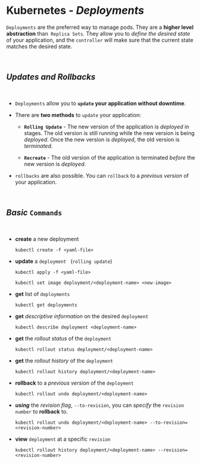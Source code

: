 # **Kubernetes** - ***Deployments***

`Deployments` are the preferred way to manage pods. They are a **higher level abstraction** than` Replica Sets`. They allow you to *define the desired state* of your application, and the `controller` will make sure that the current state matches the desired state. 

<br>

## ***Updates and Rollbacks***

<br>

* `Deployments` allow you to **`update` your application without downtime**.

* There are **two methods** to `update` your application:

  * **`Rolling Update`** - The new version of the application is *deployed* in stages. The old version is still running while the new version is being *deployed*. Once the new version is *deployed*, the old version is *terminated*.

  * **`Recreate`** - The old version of the application is terminated *before* the new version is *deployed*.

* `rollbacks` are also possible. You can `rollback` to a *previous version* of your application.

<br>

## ***Basic*** `Commands`

<br>

* **create** a new deployment

  ```shell
  kubectl create -f <yaml-file>
  ```

* **update** a `deployment` &nbsp; (`rolling update`)

  ```shell
  kubectl apply -f <yaml-file>
  ```

  ```shell
  kubectl set image deployment/<deployment-name> <new-image>
  ```

* **get** list of `deployments`

  ```shell
  kubectl get deployments
  ```

* **get** *descriptive information* on the desired `deployment`

  ```shell
  kubectl describe deployment <deployment-name>
  ```

* **get** the *rollout status* of the `deployment`

  ```shell
  kubectl rollout status deployment/<deployment-name>
  ```

* **get** the *rollout history* of the `deployment`

  ```shell
  kubectl rollout history deployment/<deployment-name>
  ```

* **rollback** to a *previous version* of the `deployment`

  ```shell
  kubectl rollout undo deployment/<deployment-name>
  ```

* ***using*** the *revision flag*, `--to-revision`, you can *specify* the `revision number` to **rollback** to.

  ```shell
  kubectl rollout undo deployment/<deployment-name> --to-revision=<revision-number>
  ```

* **view** `deployment` at a specific `revision`

  ```shell
  kubectl rollout history deployment/<deployment-name> --revision=<revision-number>
  ```